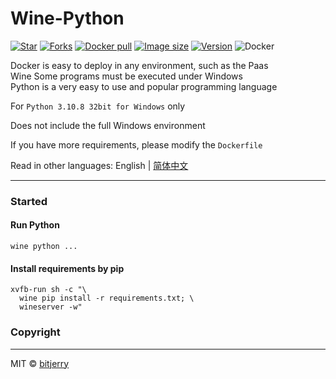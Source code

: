 # Wine-Python

[![Star](https://img.shields.io/github/stars/bitjerry/wine-python?logo=github&style=flat-square)](https://github.com/bitjerry/wine-python)
[![Forks](https://img.shields.io/github/forks/bitjerry/wine-python?logo=github&style=flat-square)](https://github.com/bitjerry/wine-python)
[![Docker pull](https://img.shields.io/docker/pulls/idiotdocker/winepy?logo=docker&style=flat-square)](https://hub.docker.com/r/idiotdocker/winepy)
[![Image size](https://img.shields.io/docker/image-size/idiotdocker/winepy?logo=docker&style=flat-square)](https://hub.docker.com/r/idiotdocker/winepy)
[![Version](https://img.shields.io/docker/v/idiotdocker/winepy?logo=docker&style=flat-square)](https://hub.docker.com/r/idiotdocker/winepy)
![Docker](https://img.shields.io/github/license/bitjerry/wine-python?style=flat-square)

Docker is easy to deploy in any environment, such as the Paas  
Wine Some programs must be executed under Windows  
Python is a very easy to use and popular programming language

For `Python 3.10.8 32bit for Windows` only

Does not include the full Windows environment

If you have more requirements, please modify the `Dockerfile`

Read in other languages: English | [简体中文](./README.zh_cn.md)

---

### Started

#### Run Python
```shell
wine python ...
```

#### Install requirements by pip
```shell
xvfb-run sh -c "\
  wine pip install -r requirements.txt; \
  wineserver -w"
```

### Copyright

---
MIT © [bitjerry](./LICENSE)